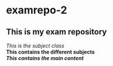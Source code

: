 # examrepo-2  
## This is my exam repository  
*This is the subject class*  
**This contains the different subjects**  
***This contains the main content***  

